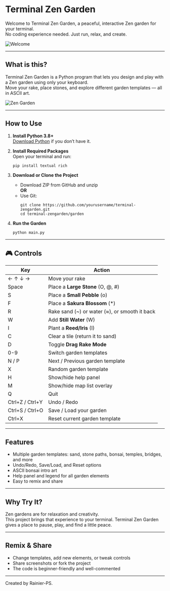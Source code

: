 # Terminal Zen Garden

Welcome to Terminal Zen Garden, a peaceful, interactive Zen garden for your terminal.  
No coding experience needed. Just run, relax, and create.

![Welcome](http://url/to/img.png)

---

## What is this?

Terminal Zen Garden is a Python program that lets you design and play with a Zen garden using only your keyboard.  
Move your rake, place stones, and explore different garden templates — all in ASCII art.

![Zen Garden](http://url/to/img.png)

---

## How to Use

1. **Install Python 3.8+**  
   [Download Python](https://www.python.org/downloads/) if you don’t have it.

2. **Install Required Packages**  
   Open your terminal and run:
   ```
   pip install textual rich
   ```

3. **Download or Clone the Project**  
   - Download ZIP from GitHub and unzip  
   **OR**
   - Use Git:
     ```
     git clone https://github.com/yourusername/terminal-zengarden.git
     cd terminal-zengarden/garden
     ```

4. **Run the Garden**
   ```
   python main.py
   ```

---

## 🎮 Controls

| Key                | Action                                               |
|--------------------|------------------------------------------------------|
| ← ↑ ↓ →            | Move your rake                                       |
| Space              | Place a **Large Stone** (O, @, #)                    |
| S                  | Place a **Small Pebble** (o)                         |
| F                  | Place a **Sakura Blossom** (*)                       |
| R                  | Rake sand (~) or water (≈), or smooth it back        |
| W                  | Add **Still Water** (W)                              |
| I                  | Plant a **Reed/Iris** (I)                            |
| C                  | Clear a tile (return it to sand)                     |
| D                  | Toggle **Drag Rake Mode**                            |
| 0-9                | Switch garden templates                              |
| N / P              | Next / Previous garden template                      |
| X                  | Random garden template                               |
| H                  | Show/hide help panel                                 |
| M                  | Show/hide map list overlay                           |
| Q                  | Quit                                                 |
| Ctrl+Z / Ctrl+Y    | Undo / Redo                                          |
| Ctrl+S / Ctrl+O    | Save / Load your garden                              |
| Ctrl+X             | Reset current garden template                        |

---

## Features

- Multiple garden templates: sand, stone paths, bonsai, temples, bridges, and more
- Undo/Redo, Save/Load, and Reset options
- ASCII bonsai intro art
- Help panel and legend for all garden elements
- Easy to remix and share

---

## Why Try It?

Zen gardens are for relaxation and creativity.  
This project brings that experience to your terminal. Terminal Zen Garden gives a place to pause, play, and find a little peace.

---

## Remix & Share

- Change templates, add new elements, or tweak controls
- Share screenshots or fork the project
- The code is beginner-friendly and well-commented

---

Created by Rainier-PS.  
